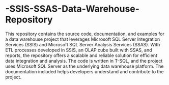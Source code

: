 # -SSIS-SSAS-Data-Warehouse-Repository
This repository contains the source code, documentation, and examples for a data warehouse project that leverages Microsoft SQL Server Integration Services (SSIS) and Microsoft SQL Server Analysis Services (SSAS). 
With ETL processes developed in SSIS, an OLAP cube built with SSAS, and reports, the repository offers a scalable and reliable solution for efficient data integration and analysis. 
The code is written in T-SQL, and the project uses Microsoft SQL Server as the underlying data warehouse platform.
The documentation included helps developers understand and contribute to the project.
